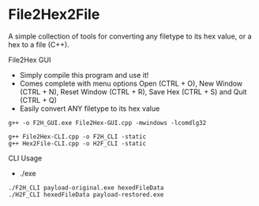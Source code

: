 # File2Hex2File
A simple collection of tools for converting any filetype to its hex value, or a hex to a file (C++).

File2Hex GUI
- Simply compile this program and use it!
- Comes complete with menu options Open (CTRL + O), New Window (CTRL + N), Reset Window (CTRL + R), Save Hex (CTRL + S) and Quit (CTRL + Q)
- Easily convert ANY filetype to its hex value
```
g++ -o F2H_GUI.exe File2Hex-GUI.cpp -mwindows -lcomdlg32
```

```
g++ File2Hex-CLI.cpp -o F2H_CLI -static
g++ Hex2File-CLI.cpp -o H2F_CLI -static
```

CLI Usage
- ./exe <originalFile> <outputFile>
```
./F2H_CLI payload-original.exe hexedFileData
./H2F_CLI hexedFileData payload-restored.exe
```
